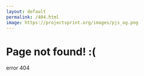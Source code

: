 ```yaml
---
layout: default
permalink: /404.html
image: https://projectsprint.org/images/pjs_og.png
---
```


# Page not found! :(

error 404
